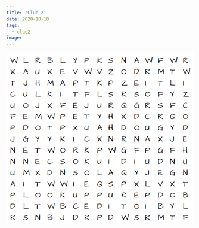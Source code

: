 ```yaml
---
title: 'Clue 2'
date: 2020-10-10
tags:
  - clue2
image: 
---
```



![clue2](https://raw.githubusercontent.com/debuxed/codehunt/master/source/_assets/images/Clue2.png)

